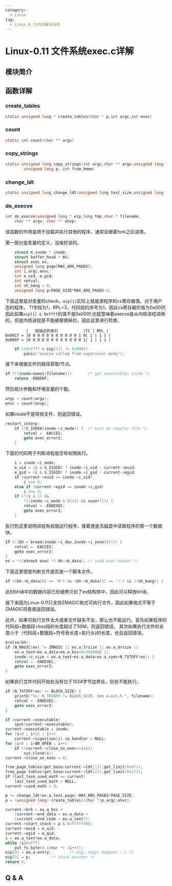 ```yaml
---
category:
  - Linux
tag:
  - Linux-0.11代码解读系列
---
```


# Linux-0.11 文件系统exec.c详解

## 模块简介

## 函数详解

### create_tables
```c
static unsigned long * create_tables(char * p,int argc,int envc)
```

### count
```c
static int count(char ** argv)
```

### copy_strings
```c
static unsigned long copy_strings(int argc,char ** argv,unsigned long *page,
		unsigned long p, int from_kmem)
```

### change_ldt
```c
static unsigned long change_ldt(unsigned long text_size,unsigned long * page)
```

### do_execve
```c
int do_execve(unsigned long * eip,long tmp,char * filename,
	char ** argv, char ** envp)
```
该函数的作用是用于加载并执行其他的程序。通常会跟着fork之后调用。

第一部分是变量的定义，没啥好说的。
```c
	struct m_inode * inode;
	struct buffer_head * bh;
	struct exec ex;
	unsigned long page[MAX_ARG_PAGES];
	int i,argc,envc;
	int e_uid, e_gid;
	int retval;
	int sh_bang = 0;
	unsigned long p=PAGE_SIZE*MAX_ARG_PAGES-4;

```

下面这里是对变量的check。```eip[1]```实际上就是源程序的cs寄存器值。对于用户态的程序， TI字段为1，RPL=3，代码段的序号为1，因此cs寄存器的值为0x000f,因此如果```eip[1] & 0xffff```的值不是0x000f,也就意味着execve是从内核进程调用的，但是内核进程是不能被替换掉的，因此这里进行检查。

```
         |   段描述符索引           |TI | RPL |
0x0017 = |0 0 0 0 0 0 0 0 0 0 0 1 0| 1 | 1 1 |
0x000f = |0 0 0 0 0 0 0 0 0 0 0 0 1| 1 | 1 1 |
```

```c
	if ((0xffff & eip[1]) != 0x000f)
		panic("execve called from supervisor mode");
```

接下来根据文件的路径获取i节点。

```c
if (!(inode=namei(filename)))		/* get executables inode */
    return -ENOENT;
```

然后统计参数和环境变量的个数。
```c
argc = count(argv);
envc = count(envp);
```

如果inode不是常规文件，则返回错误。
```c
restart_interp:
	if (!S_ISREG(inode->i_mode)) {	/* must be regular file */
		retval = -EACCES;
		goto exec_error2;
	}
```

下面的代码用于判断进程是否有权限执行。
```c
	i = inode->i_mode;
	e_uid = (i & S_ISUID) ? inode->i_uid : current->euid;
	e_gid = (i & S_ISGID) ? inode->i_gid : current->egid;
	if (current->euid == inode->i_uid)
		i >>= 6;
	else if (current->egid == inode->i_gid)
		i >>= 3;
	if (!(i & 1) &&
	    !((inode->i_mode & 0111) && suser())) {
		retval = -ENOEXEC;
		goto exec_error2;
	}
```


执行到这里说明进程有权限运行程序，接着便是去磁盘中读取程序的第一个数据块。
```c
if (!(bh = bread(inode->i_dev,inode->i_zone[0]))) {
    retval = -EACCES;
    goto exec_error2;
}
ex = *((struct exec *) bh->b_data);	/* read exec-header */
```

下面这里便是判断文件是否是一个脚本文件。
```c
if ((bh->b_data[0] == '#') && (bh->b_data[1] == '!') && (!sh_bang)) {
```

此时bh块中的数据内容已经被拷贝到了ex结构体中，因此可以释放bh块。

接下来因为Linux-0.11只支持ZMAGIC格式可执行文件，因此如果格式不等于ZMAGIC将直接返回错误。

此外，如果可执行文件太大或者文件缺失不全，那么也不能运行。首先如果程序的代码段+数据段+bss段的长度超过了50M，则返回错误。 其次如果执行文件的长度小于（代码段+数据段+符号表长度+执行头)的长度，也会返回错误。
```c
brelse(bh);
if (N_MAGIC(ex) != ZMAGIC || ex.a_trsize || ex.a_drsize ||
    ex.a_text+ex.a_data+ex.a_bss>0x3000000 ||
    inode->i_size < ex.a_text+ex.a_data+ex.a_syms+N_TXTOFF(ex)) {
    retval = -ENOEXEC;
    goto exec_error2;
}
```

如果执行文件代码开始处没有位于1024字节边界处，则也不能执行。
```c
if (N_TXTOFF(ex) != BLOCK_SIZE) {
    printk("%s: N_TXTOFF != BLOCK_SIZE. See a.out.h.", filename);
    retval = -ENOEXEC;
    goto exec_error2;
}
```

```c
if (current->executable)
    iput(current->executable);
current->executable = inode;
for (i=0 ; i<32 ; i++)
    current->sigaction[i].sa_handler = NULL;
for (i=0 ; i<NR_OPEN ; i++)
    if ((current->close_on_exec>>i)&1)
        sys_close(i);
current->close_on_exec = 0;
```

```c
free_page_tables(get_base(current->ldt[1]),get_limit(0x0f));
free_page_tables(get_base(current->ldt[2]),get_limit(0x17));
if (last_task_used_math == current)
    last_task_used_math = NULL;
current->used_math = 0;
```

```c
p += change_ldt(ex.a_text,page)-MAX_ARG_PAGES*PAGE_SIZE;
p = (unsigned long) create_tables((char *)p,argc,envc);
```


```c
current->brk = ex.a_bss +
    (current->end_data = ex.a_data +
    (current->end_code = ex.a_text));
current->start_stack = p & 0xfffff000;
current->euid = e_uid;
current->egid = e_gid;
i = ex.a_text+ex.a_data;
while (i&0xfff)
    put_fs_byte(0,(char *) (i++));
eip[0] = ex.a_entry;		/* eip, magic happens :-) */
eip[3] = p;			/* stack pointer */
return 0;
```


## Q & A